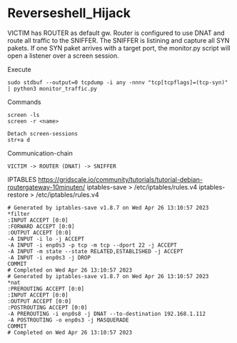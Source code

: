 # Reverseshell_Hijack


VICTIM has ROUTER as default gw. Router is configured to use DNAT and route all traffic to the SNIFFER.
The SNIFFER is listining and capture all SYN pakets. If one SYN paket arrives with a target port, the monitor.py script will open a listener over a screen session.




Execute
```
sudo stdbuf --output=0 tcpdump -i any -nnnv "tcp[tcpflags]=(tcp-syn)" | python3 monitor_traffic.py
```
Commands
```
screen -ls
screen -r <name>

Detach screen-sessions
str+a d
```
Communication-chain
```
VICTIM -> ROUTER (DNAT) -> SNIFFER
```

IPTABLES
https://gridscale.io/community/tutorials/tutorial-debian-routergateway-10minuten/
iptables-save > /etc/iptables/rules.v4
iptables-restore > /etc/iptables/rules.v4

```
# Generated by iptables-save v1.8.7 on Wed Apr 26 13:10:57 2023
*filter
:INPUT ACCEPT [0:0]
:FORWARD ACCEPT [0:0]
:OUTPUT ACCEPT [0:0]
-A INPUT -i lo -j ACCEPT
-A INPUT -i enp0s3 -p tcp -m tcp --dport 22 -j ACCEPT
-A INPUT -m state --state RELATED,ESTABLISHED -j ACCEPT
-A INPUT -i enp0s3 -j DROP
COMMIT
# Completed on Wed Apr 26 13:10:57 2023
# Generated by iptables-save v1.8.7 on Wed Apr 26 13:10:57 2023
*nat
:PREROUTING ACCEPT [0:0]
:INPUT ACCEPT [0:0]
:OUTPUT ACCEPT [0:0]
:POSTROUTING ACCEPT [0:0]
-A PREROUTING -i enp0s8 -j DNAT --to-destination 192.168.1.112
-A POSTROUTING -o enp0s3 -j MASQUERADE
COMMIT
# Completed on Wed Apr 26 13:10:57 2023
 ```
